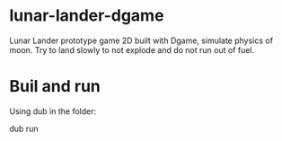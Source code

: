 # lunar-lander-dgame
Lunar Lander prototype game 2D built with Dgame, simulate physics of moon.
Try to land slowly to not explode and do not run out of fuel.


# Buil and run
Using dub in the folder:

  dub run
